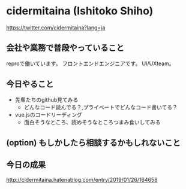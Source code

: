 # cidermitaina (Ishitoko Shiho)
https://twitter.com/cidermitaina?lang=ja

## 会社や業務で普段やっていること
reproで働いています。
フロントエンドエンジニアです。
UI/UXteam。

## 今日やること
- 先輩たちのgithub見てみる
  - どんなコード読んでる？,プライベートでどんなコード書いてる？
- vue.jsのコードリーディング
  - 面白そうなところ、読めそうなところつまみ食いしてみる



## (option) もしかしたら相談するかもしれないこと


## 今日の成果
http://cidermitaina.hatenablog.com/entry/2019/01/26/164658
